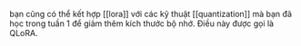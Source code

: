 bạn cũng có thể kết hợp [[lora]] với các kỹ thuật [[quantization]] mà bạn đã học trong tuần 1 để giảm thêm kích thước bộ nhớ. Điều này được gọi là QLoRA.